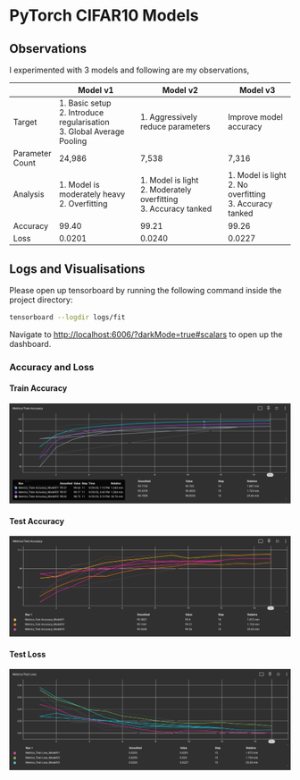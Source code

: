 # PyTorch CIFAR10 Models

## Observations

I experimented with 3 models and following are my observations,

|                    | Model v1                                                                   | Model v2                                                             | Model v3                                                     |
|--------------------|----------------------------------------------------------------------------|----------------------------------------------------------------------|--------------------------------------------------------------|
| Target             | 1. Basic setup<br>2. Introduce regularisation<br>3. Global Average Pooling | 1. Aggressively reduce parameters                                    | Improve model accuracy                                       |
| Parameter<br>Count | 24,986                                                                     | 7,538                                                                | 7,316                                                        |
| Analysis           | 1. Model is moderately heavy<br>2. Overfitting                             | 1. Model is light<br>2. Moderately overfitting<br>3. Accuracy tanked | 1. Model is light<br>2. No overfitting<br>3. Accuracy tanked |
| Accuracy           | 99.40                                                                      | 99.21                                                                | 99.26                                                        |
| Loss               | 0.0201                                                                     | 0.0240                                                               | 0.0227                                                       |

## Logs and Visualisations

Please open up tensorboard by running the following command inside the project directory:

```sh
tensorboard --logdir logs/fit
```

Navigate to <http://localhost:6006/?darkMode=true#scalars> to open up the dashboard.

### Accuracy and Loss

#### Train Accuracy

![Train Accuracy](train_accuracy.png "Train Accuracy")

#### Test Accuracy

![Test Accuracy](test_accuracy.png "Test Accuracy")

#### Test Loss

![LoTest Lossss](test_loss.png "Test Loss")
